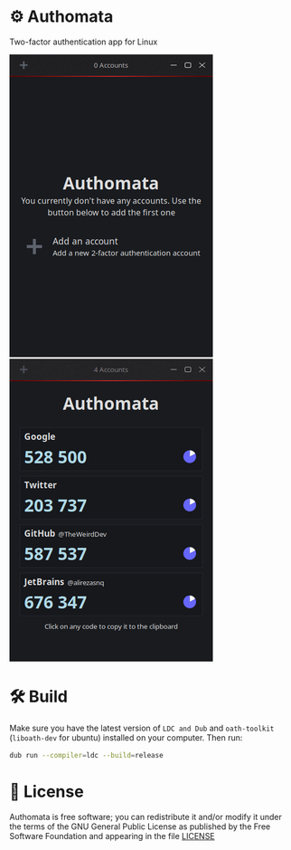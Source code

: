 # ⚙️ Authomata
Two-factor authentication app for Linux

![screenshot1](screenshots/scr1.png)
![screenshot2](screenshots/scr2.png)

# 🛠 Build
Make sure you have the latest version of `LDC and Dub` and `oath-toolkit` (`liboath-dev` for ubuntu) installed on your computer. Then run:

```bash
dub run --compiler=ldc --build=release
```

# 📜 License
Authomata is free software; you can redistribute it and/or modify it under the terms of the GNU General Public License as published by the Free Software Foundation and appearing in the file [LICENSE](LICENSE)
